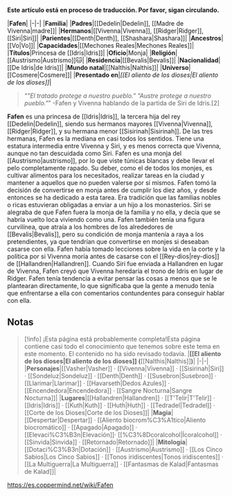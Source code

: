 **Este artículo está en proceso de traducción. Por favor, sigan circulando.**


|**Fafen**|
|-|-|
|**Familia**|
|**Padres**|[[Dedelin\|Dedelin]], [[Madre de Vivenna\|madre]]|
|**Hermanos**|[[Vivenna\|Vivenna]], [[Ridger\|Ridger]], [[Siri\|Siri]]|
|**Parientes**|[[Denth\|Denth]], [[Shashara\|Shashara]]|
|**Ancestros**|[[Vo\|Vo]]|
|**Capacidades**|[[Mechones Reales\|Mechones Reales]]|
|**Títulos**|Princesa de [[Idris\|Idris]]|
|**Oficio**|Monja|
|**Religión**|[[Austrismo\|Austrismo]]🐱︎|
|**Residencia**|[[Bevalis\|Bevalis]]|
|**Nacionalidad**|[[De Idris\|de Idris]]|
|**Mundo natal**|[[Nalthis\|Nalthis]]|
|**Universo**|[[Cosmere\|Cosmere]]|
|**Presentado en**|*[[El aliento de los dioses\|El aliento de los dioses]]*|

>“*"El tratado protege a nuestro pueblo."  "Austre protege a nuestro pueblo."*”
\-Fafen y Vivenna hablando de la partida de Siri de Idris.[2]


**Fafen** es una princesa de [[Idris\|Idris]], la tercera hija del rey [[Dedelin\|Dedelin]], siendo sus hermanos mayores [[Vivenna\|Vivenna]], [[Ridger\|Ridger]], y su hermana menor [[Sisirinah\|Sisirinah]]. De las tres hermanas, Fafen es la mediana en casi todos los sentidos. Tiene una estatura intermedia entre Vivenna y Siri, y es menos correcta que Vivenna, aunque no tan descuidada como Siri.
Fafen es una monja del [[Austrismo\|austrismo]], por lo que viste túnicas blancas y debe llevar el pelo completamente rapado. Su deber, como el de todos los monjes, es cultivar alimentos para los necesitados, realizar tareas en la ciudad y mantener a aquellos que no pueden valerse por sí mismos. Fafen tomó la decisión de convertirse en monja antes de cumplir los diez años, y desde entonces se ha dedicado a esta tarea. Era tradición que las familias nobles o ricas estuvieran obligadas a enviar a un hijo a los monasterios. Siri se alegraba de que Fafen fuera la monja de la familia y no ella, y decía que se habría vuelto loca viviendo como una. Fafen también tenía una figura curvilínea, que atraía a los hombres de los alrededores de [[Bevalis\|Bevalis]], pero su condición de monja mantenía a raya a los pretendientes, ya que tendrían que convertirse en monjes si deseaban casarse con ella.
Fafen había tomado lecciones sobre la vida en la corte y la política por si Vivenna moría antes de casarse con el [[Rey-dios\|rey-dios]] de [[Hallandren\|Hallandren]]. Cuando Siri fue enviada a Hallandren en lugar de Vivenna, Fafen creyó que Vivenna heredaría el trono de Idris en lugar de Ridger.
Fafen tenía tendencia a evitar pensar las cosas a menos que se le plantearan directamente, lo que significaba que la gente a menudo tenía que enfrentarse a ella con comentarios contundentes para conseguir hablar con ella.

## Notas

> [!info] ¡Esta página está probablemente completa!Esta página contiene casi todo el conocimiento que tenemos sobre este tema en este momento.
El contenido no ha sido revisado todavía.
|**[[El aliento de los dioses\|El aliento de los dioses]] (**[[Nalthis\|Nalthis]]**)**|
|-|-|
|**Personajes**|[[Vasher\|Vasher]] · [[Vivenna\|Vivenna]] · [[Sisirinah\|Siri]] · [[Sondeluz\|Sondeluz]] · [[Denth\|Denth]] · [[Susebron\|Susebron]] · [[Llarimar\|Llarimar]] · [[Havarseth\|Dedos Azules]] · [[Encendedora\|Encendedora]] · [[Sangre Nocturna\|Sangre Nocturna]]|
|**Lugares**|[[Hallandren\|Hallandren]] · [[T'Telir\|T'Telir]] · [[Idris\|Idris]] · [[Kuth\|Kuth]] · [[Huth\|Huth]] · [[Tedradel\|Tedradel]] · [[Corte de los Dioses\|Corte de los Dioses]]|
|**Magia**|[[Despertar\|Despertar]] · [[Aliento biocrom%C3%A1tico\|Aliento biocromático]] · [[Apagado\|Apagado]] · [[Elevaci%C3%B3n\|Elevación]]· [[%C3%8Dcoralcohol\|Ícoralcohol]] · [[Sinvida\|Sinvida]] · [[Retornado\|Retornado]]|
|**Mitología**|[[Dotaci%C3%B3n\|Dotación]] · [[Austrismo\|Austrismo]] · [[Los Cinco Sabios\|Los Cinco Sabios]] · [[Tonos iridiscentes\|Tonos iridiscentes]] · [[La Multiguerra\|La Multiguerra]] · [[Fantasmas de Kalad\|Fantasmas de Kalad]]|



https://es.coppermind.net/wiki/Fafen
